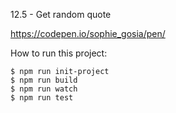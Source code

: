 12.5 - Get random quote

https://codepen.io/sophie_gosia/pen/

How to run this project: 

    $ npm run init-project 
    $ npm run build
    $ npm run watch
    $ npm run test 
